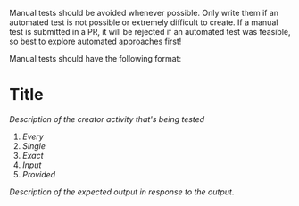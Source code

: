 Manual tests should be avoided whenever possible. Only write them if an automated test is not possible or extremely difficult to create. If a manual test is submitted in a PR, it will be rejected if an automated test was feasible, so best to explore automated approaches first!

Manual tests should have the following format:

# Title

_Description of the creator activity that's being tested_

1. _Every_
2. _Single_
3. _Exact_
4. _Input_
5. _Provided_

_Description of the expected output in response to the output_.
